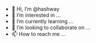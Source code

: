 - 👋 Hi, I’m @hashway
- 👀 I’m interested in ...
- 🌱 I’m currently learning ...
- 💞️ I’m looking to collaborate on ...
- 📫 How to reach me ...

<!---
hashway/hashway is a ✨ special ✨ repository because its `README.md` (this file) appears on your GitHub profile.
You can click the Preview link to take a look at your changes.
--->
